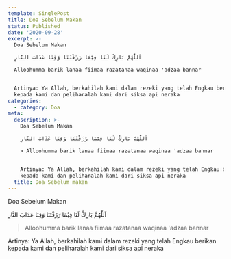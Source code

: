 ```yaml
---
template: SinglePost
title: Doa Sebelum Makan
status: Published
date: '2020-09-28'
excerpt: >-
  Doa Sebelum Makan

  اَللّٰهُمَّ بَارِكْ لَنَا فِيْمَا رَزَقْتَنَا وَقِنَا عَذَابَ النَّارِ

  Alloohumma barik lanaa fiimaa razatanaa waqinaa 'adzaa bannar


  Artinya: Ya Allah, berkahilah kami dalam rezeki yang telah Engkau berikan
  kepada kami dan peliharalah kami dari siksa api neraka
categories:
  - category: Doa
meta:
  description: >-
    Doa Sebelum Makan

    اَللّٰهُمَّ بَارِكْ لَنَا فِيْمَا رَزَقْتَنَا وَقِنَا عَذَابَ النَّارِ

    > Alloohumma barik lanaa fiimaa razatanaa waqinaa 'adzaa bannar


    Artinya: Ya Allah, berkahilah kami dalam rezeki yang telah Engkau berikan
    kepada kami dan peliharalah kami dari siksa api neraka
  title: Doa Sebelum makan
---
```

Doa Sebelum Makan

اَللّٰهُمَّ بَارِكْ لَنَا فِيْمَا رَزَقْتَنَا وَقِنَا عَذَابَ النَّارِ

> Alloohumma barik lanaa fiimaa razatanaa waqinaa 'adzaa bannar

Artinya: Ya Allah, berkahilah kami dalam rezeki yang telah Engkau berikan kepada kami dan peliharalah kami dari siksa api neraka
